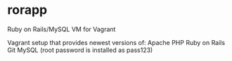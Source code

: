 rorapp
======

Ruby on Rails/MySQL VM for Vagrant

Vagrant setup that provides newest versions of:
Apache
PHP
Ruby on Rails
Git
MySQL (root password is installed as pass123)
